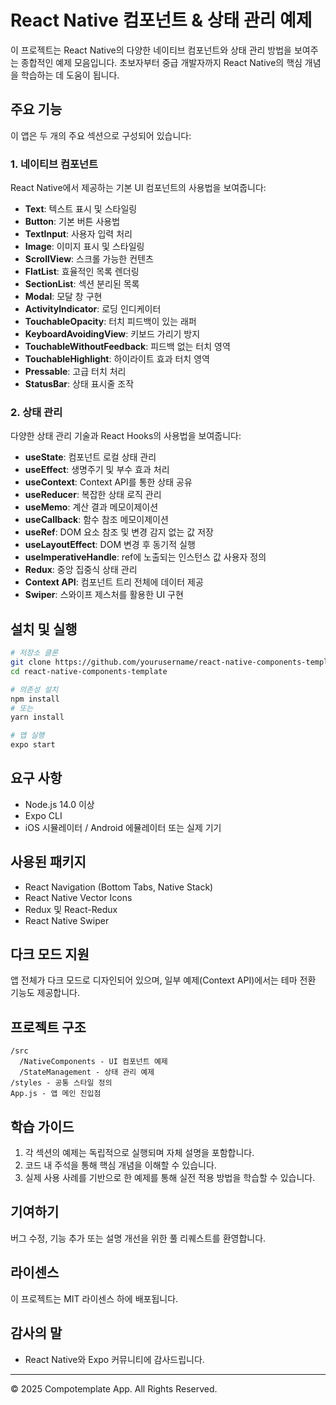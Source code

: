 # React Native 컴포넌트 & 상태 관리 예제

이 프로젝트는 React Native의 다양한 네이티브 컴포넌트와 상태 관리 방법을 보여주는 종합적인 예제 모음입니다. 초보자부터 중급 개발자까지 React Native의 핵심 개념을 학습하는 데 도움이 됩니다.

## 주요 기능

이 앱은 두 개의 주요 섹션으로 구성되어 있습니다:

### 1. 네이티브 컴포넌트

React Native에서 제공하는 기본 UI 컴포넌트의 사용법을 보여줍니다:

- **Text**: 텍스트 표시 및 스타일링
- **Button**: 기본 버튼 사용법
- **TextInput**: 사용자 입력 처리
- **Image**: 이미지 표시 및 스타일링
- **ScrollView**: 스크롤 가능한 컨텐츠
- **FlatList**: 효율적인 목록 렌더링
- **SectionList**: 섹션 분리된 목록
- **Modal**: 모달 창 구현
- **ActivityIndicator**: 로딩 인디케이터
- **TouchableOpacity**: 터치 피드백이 있는 래퍼
- **KeyboardAvoidingView**: 키보드 가리기 방지
- **TouchableWithoutFeedback**: 피드백 없는 터치 영역
- **TouchableHighlight**: 하이라이트 효과 터치 영역
- **Pressable**: 고급 터치 처리
- **StatusBar**: 상태 표시줄 조작

### 2. 상태 관리

다양한 상태 관리 기술과 React Hooks의 사용법을 보여줍니다:

- **useState**: 컴포넌트 로컬 상태 관리
- **useEffect**: 생명주기 및 부수 효과 처리
- **useContext**: Context API를 통한 상태 공유
- **useReducer**: 복잡한 상태 로직 관리
- **useMemo**: 계산 결과 메모이제이션
- **useCallback**: 함수 참조 메모이제이션
- **useRef**: DOM 요소 참조 및 변경 감지 없는 값 저장
- **useLayoutEffect**: DOM 변경 후 동기적 실행
- **useImperativeHandle**: ref에 노출되는 인스턴스 값 사용자 정의
- **Redux**: 중앙 집중식 상태 관리
- **Context API**: 컴포넌트 트리 전체에 데이터 제공
- **Swiper**: 스와이프 제스처를 활용한 UI 구현

## 설치 및 실행

```bash
# 저장소 클론
git clone https://github.com/yourusername/react-native-components-template.git
cd react-native-components-template

# 의존성 설치
npm install
# 또는
yarn install

# 앱 실행
expo start
```

## 요구 사항

- Node.js 14.0 이상
- Expo CLI
- iOS 시뮬레이터 / Android 에뮬레이터 또는 실제 기기

## 사용된 패키지

- React Navigation (Bottom Tabs, Native Stack)
- React Native Vector Icons
- Redux 및 React-Redux
- React Native Swiper

## 다크 모드 지원

앱 전체가 다크 모드로 디자인되어 있으며, 일부 예제(Context API)에서는 테마 전환 기능도 제공합니다.

## 프로젝트 구조

```
/src
  /NativeComponents - UI 컴포넌트 예제
  /StateManagement - 상태 관리 예제
/styles - 공통 스타일 정의
App.js - 앱 메인 진입점
```

## 학습 가이드

1. 각 섹션의 예제는 독립적으로 실행되며 자체 설명을 포함합니다.
2. 코드 내 주석을 통해 핵심 개념을 이해할 수 있습니다.
3. 실제 사용 사례를 기반으로 한 예제를 통해 실전 적용 방법을 학습할 수 있습니다.

## 기여하기

버그 수정, 기능 추가 또는 설명 개선을 위한 풀 리퀘스트를 환영합니다.

## 라이센스

이 프로젝트는 MIT 라이센스 하에 배포됩니다.

## 감사의 말

- React Native와 Expo 커뮤니티에 감사드립니다.

---

© 2025 Compotemplate App. All Rights Reserved.
